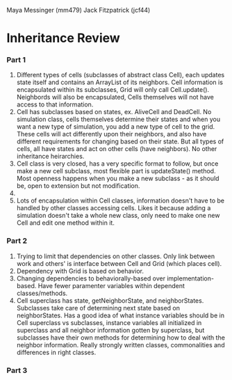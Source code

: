 Maya Messinger (mm479)
Jack Fitzpatrick (jcf44)

Inheritance Review
===

### Part 1
1. Different types of cells (subclasses of abstract class Cell), each updates state itself and contains an ArrayList of its neighbors. Cell information is encapsulated within its subclasses, Grid will only call Cell.update(). Neighbords will also be encapsulated, Cells themselves will not have access to that information.
2. Cell has subclasses based on states, ex. AliveCell and DeadCell. No simulation class, cells themselves determine their states and when you want a new type of simulation, you add a new type of cell to the grid. These cells will act differently upon their neighbors, and also have different requirements for changing based on their state. But all types of cells, all have states and act on other cells (have neighbors). No other inheritance heirarchies.
3. Cell class is very closed, has a very specific format to follow, but once make a new cell subclass, most flexible part is updateState() method. Most openness happens when you make a new subclass - as it should be, open to extension but not modification.
4. 
5. Lots of encapsulation within Cell classes, information doesn't have to be handled by other classes accessing cells. Likes it because adding a simulation doesn't take a whole new class, only need to make one new Cell and edit one method within it.

### Part 2
1. Trying to limit that dependencies on other classes. Only link between work and others' is interface between Cell and Grid (which places cell). 
2. Dependency with Grid is based on behavior.
3. Changing dependencies to behaviorally-based over implementation-based. Have fewer paramenter variables within dependent classes/methods.
4. Cell superclass has state, getNeighborState, and neighborStates. Subclasses take care of determining next state based on neighborStates. Has a good idea of what instance variables should be in Cell superclass vs subclasses, instance variables all initialized in superclass and all neighbor information gotten by superclass, but subclasses have their own methods for determining how to deal with the neighbor information. Really strongly written classes, commonalities and differences in right classes.

### Part 3